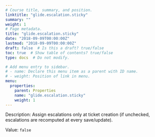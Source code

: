 ```yaml
---
# Course title, summary, and position.
linktitle: "glide.escalation.sticky"
summary: ""
weight: 1
# Page metadata.
title: "glide.escalation.sticky"
date: "2018-09-09T00:00:00Z"
lastmod: "2018-09-09T00:00:00Z"
draft: false  # Is this a draft? true/false
toc: true  # Show table of contents? true/false
type: docs  # Do not modify.

# Add menu entry to sidebar.
# - name: Declare this menu item as a parent with ID name.
# - weight: Position of link in menu.
menu:
  properties:
    parent: Properties
    name: "glide.escalation.sticky"
    weight: 1
---
```


Description: Assign escalations only at ticket creation (if unchecked,
			escalations are recomputed at every save/update).


Value: `false`